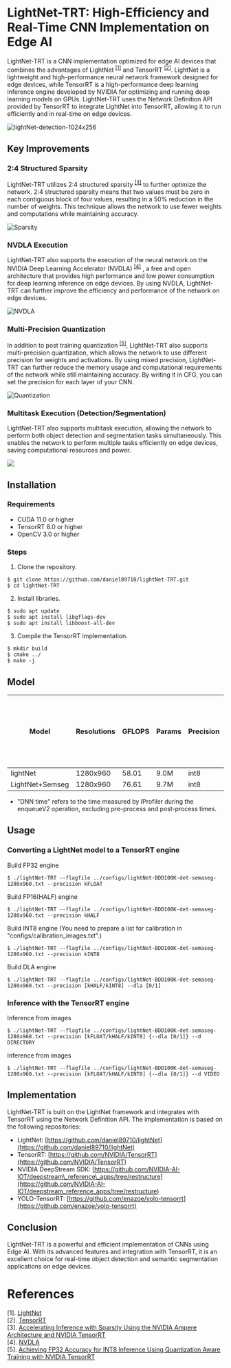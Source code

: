 # LightNet-TRT: High-Efficiency and Real-Time CNN Implementation on Edge AI

LightNet-TRT is a CNN implementation optimized for edge AI devices that combines the advantages of LightNet <sup>[[1]](#references)</sup> and TensorRT <sup>[[2]](#references)</sup>. LightNet is a lightweight and high-performance neural network framework designed for edge devices, while TensorRT is a high-performance deep learning inference engine developed by NVIDIA for optimizing and running deep learning models on GPUs. LightNet-TRT uses the Network Definition API provided by TensorRT to integrate LightNet into TensorRT, allowing it to run efficiently and in real-time on edge devices.

![lightNet-detection-1024x256](https://user-images.githubusercontent.com/43815838/227718872-b9dfdb7b-4d3c-45ce-b1d9-585a99380434.gif)


## Key Improvements

### 2:4 Structured Sparsity

LightNet-TRT utilizes 2:4 structured sparsity <sup>[[3]](#references)</sup>  to further optimize the network. 2:4 structured sparsity means that two values must be zero in each contiguous block of four values, resulting in a 50% reduction in the number of weights. This technique allows the network to use fewer weights and computations while maintaining accuracy.

![Sparsity](https://developer-blogs.nvidia.com/ja-jp/wp-content/uploads/sites/6/2022/06/2-4-structured-sparse-matrix.png "sparsity")

### NVDLA Execution

LightNet-TRT also supports the execution of the neural network on the NVIDIA Deep Learning Accelerator (NVDLA) <sup>[[4]](#references)</sup> , a free and open architecture that provides high performance and low power consumption for deep learning inference on edge devices. By using NVDLA, LightNet-TRT can further improve the efficiency and performance of the network on edge devices.

![NVDLA](https://i0.wp.com/techgrabyte.com/wp-content/uploads/2019/09/Nvidia-Open-Source-Its-Deep-Learning-Inference-Compiler-NVDLA-2.png?w=768&ssl=1 "NVDLA")


### Multi-Precision Quantization

In addition to post training quantization <sup>[[5]](#references)</sup>, LightNet-TRT also supports multi-precision quantization, which allows the network to use different precision for weights and activations. By using mixed precision, LightNet-TRT can further reduce the memory usage and computational requirements of the network while still maintaining accuracy. By writing it in CFG, you can set the precision for each layer of your CNN.

![Quantization](https://developer-blogs.nvidia.com/wp-content/uploads/2021/07/qat-training-precision.png "Quantization")



### Multitask Execution (Detection/Segmentation)

LightNet-TRT also supports multitask execution, allowing the network to perform both object detection and segmentation tasks simultaneously. This enables the network to perform multiple tasks efficiently on edge devices, saving computational resources and power.

[![](https://img.youtube.com/vi/TmlW-b_t3sQ/0.jpg)](https://www.youtube.com/watch?v=TmlW-b_t3sQ)

## Installation

### Requirements

-   CUDA 11.0 or higher
-   TensorRT 8.0 or higher
-   OpenCV 3.0 or higher

### Steps

1.  Clone the repository.
    
```shell
$ git clone https://github.com/daniel89710/lightNet-TRT.git
$ cd lightNet-TRT
```
	
2.  Install libraries.
						    
```shell
$ sudo apt update
$ sudo apt install libgflags-dev
$ sudo apt install libboost-all-dev
```
										    
3.  Compile the TensorRT implementation.
											    
```shell
$ mkdir build
$ cmake ../
$ make -j
```

## Model	
| Model | Resolutions | GFLOPS | Params | Precision | Sparsity | DNN time on RTX3080 | DNN time on Jetson Orin NX 16GB GPU | DNN time on Jetson Orin NX 16GB DLA| cfg | weights |
|---|---|---|---|---|---|---|---|---|---|---|
| lightNet | 1280x960 | 58.01 | 9.0M | int8 | 49.8% | 1.3ms | 7.6ms | 14.2ms | [github](https://github.com/daniel89710/lightNet/blob/master/cfg/lightNet-BDD100K-1280x960.cfg) |[GoogleDrive](https://drive.google.com/file/d/1qTBQ0BkIYqcyu1BwC54_Z9T1_b702HKf/view?usp=sharing) |
| LightNet+Semseg | 1280x960 | 76.61 | 9.7M | int8 | 49.8% | 2.06ms | 15.3ms | 23.2ms | [github](https://github.com/daniel89710/lightNet-TRT/blob/main/configs/lightNet-BDD100K-det-semaseg-1280x960.cfg) | [GoogleDrive](https://drive.google.com/file/d/1ttdVtlDiPun13EQCB4Nyls3Q8w5aXg1i/view?usp=sharing)|
 	
* "DNN time" refers to the time measured by IProfiler during the enqueueV2 operation, excluding pre-process and post-process times.
																
## Usage

### Converting a LightNet model to a TensorRT engine
						
Build FP32 engine
```shell
$ ./lightNet-TRT --flagfile ../configs/lightNet-BDD100K-det-semaseg-1280x960.txt --precision kFLOAT
```

Build FP16(HALF) engine
```shell
$ ./lightNet-TRT --flagfile ../configs/lightNet-BDD100K-det-semaseg-1280x960.txt --precision kHALF
```

Build INT8 engine 
(You need to prepare a list for calibration in "configs/calibration_images.txt".)
```shell
$ ./lightNet-TRT --flagfile ../configs/lightNet-BDD100K-det-semaseg-1280x960.txt --precision kINT8
```

Build DLA engine 
```shell
$ ./lightNet-TRT --flagfile ../configs/lightNet-BDD100K-det-semaseg-1280x960.txt --precision [kHALF/kINT8] --dla [0/1]
```

### Inference with the TensorRT engine

Inference from images
```shell
$ ./lightNet-TRT --flagfile ../configs/lightNet-BDD100K-det-semaseg-1280x960.txt --precision [kFLOAT/kHALF/kINT8] {--dla [0/1]} --d DIRECTORY
```

Inference from images
```shell
$ ./lightNet-TRT --flagfile ../configs/lightNet-BDD100K-det-semaseg-1280x960.txt --precision [kFLOAT/kHALF/kINT8] {--dla [0/1]} --d VIDEO
```

## Implementation

LightNet-TRT is built on the LightNet framework and integrates with TensorRT using the Network Definition API. The implementation is based on the following repositories:

-   LightNet: [https://github.com/daniel89710/lightNet](https://github.com/daniel89710/lightNet)
-   TensorRT: [https://github.com/NVIDIA/TensorRT](https://github.com/NVIDIA/TensorRT)
-   NVIDIA DeepStream SDK: [https://github.com/NVIDIA-AI-IOT/deepstream\_reference\_apps/tree/restructure](https://github.com/NVIDIA-AI-IOT/deepstream_reference_apps/tree/restructure)
-   YOLO-TensorRT: [https://github.com/enazoe/yolo-tensorrt](https://github.com/enazoe/yolo-tensorrt)

## Conclusion

LightNet-TRT is a powerful and efficient implementation of CNNs using Edge AI. With its advanced features and integration with TensorRT, it is an excellent choice for real-time object detection and semantic segmentation applications on edge devices.

# References
[1]. [LightNet](https://github.com/daniel89710/lightNet)  
[2]. [TensorRT](https://developer.nvidia.com/tensorrt)  
[3]. [Accelerating Inference with Sparsity Using the NVIDIA Ampere Architecture and NVIDIA TensorRT](https://developer.nvidia.com/blog/accelerating-inference-with-sparsity-using-ampere-and-tensorrt/)  
[4]. [NVDLA](http://nvdla.org/)  
[5]. [Achieving FP32 Accuracy for INT8 Inference Using Quantization Aware Training with NVIDIA TensorRT](https://developer.nvidia.com/blog/achieving-fp32-accuracy-for-int8-inference-using-quantization-aware-training-with-tensorrt/)  



